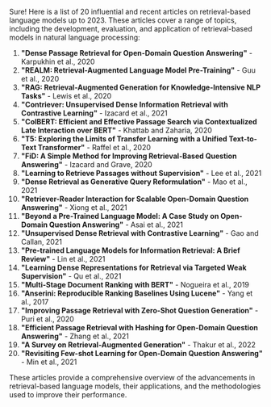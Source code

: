 Sure! Here is a list of 20 influential and recent articles on retrieval-based language models up to 2023. These articles cover a range of topics, including the development, evaluation, and application of retrieval-based models in natural language processing:

1. **"Dense Passage Retrieval for Open-Domain Question Answering"** - Karpukhin et al., 2020
2. **"REALM: Retrieval-Augmented Language Model Pre-Training"** - Guu et al., 2020
3. **"RAG: Retrieval-Augmented Generation for Knowledge-Intensive NLP Tasks"** - Lewis et al., 2020
4. **"Contriever: Unsupervised Dense Information Retrieval with Contrastive Learning"** - Izacard et al., 2021
5. **"ColBERT: Efficient and Effective Passage Search via Contextualized Late Interaction over BERT"** - Khattab and Zaharia, 2020
6. **"T5: Exploring the Limits of Transfer Learning with a Unified Text-to-Text Transformer"** - Raffel et al., 2020
7. **"FiD: A Simple Method for Improving Retrieval-Based Question Answering"** - Izacard and Grave, 2020
8. **"Learning to Retrieve Passages without Supervision"** - Lee et al., 2021
9. **"Dense Retrieval as Generative Query Reformulation"** - Mao et al., 2021
10. **"Retriever-Reader Interaction for Scalable Open-Domain Question Answering"** - Xiong et al., 2021
11. **"Beyond a Pre-Trained Language Model: A Case Study on Open-Domain Question Answering"** - Asai et al., 2021
12. **"Unsupervised Dense Retrieval with Contrastive Learning"** - Gao and Callan, 2021
13. **"Pre-trained Language Models for Information Retrieval: A Brief Review"** - Lin et al., 2021
14. **"Learning Dense Representations for Retrieval via Targeted Weak Supervision"** - Qu et al., 2021
15. **"Multi-Stage Document Ranking with BERT"** - Nogueira et al., 2019
16. **"Anserini: Reproducible Ranking Baselines Using Lucene"** - Yang et al., 2017
17. **"Improving Passage Retrieval with Zero-Shot Question Generation"** - Puri et al., 2020
18. **"Efficient Passage Retrieval with Hashing for Open-Domain Question Answering"** - Zhang et al., 2021
19. **"A Survey on Retrieval-Augmented Generation"** - Thakur et al., 2022
20. **"Revisiting Few-shot Learning for Open-Domain Question Answering"** - Min et al., 2021

These articles provide a comprehensive overview of the advancements in retrieval-based language models, their applications, and the methodologies used to improve their performance.